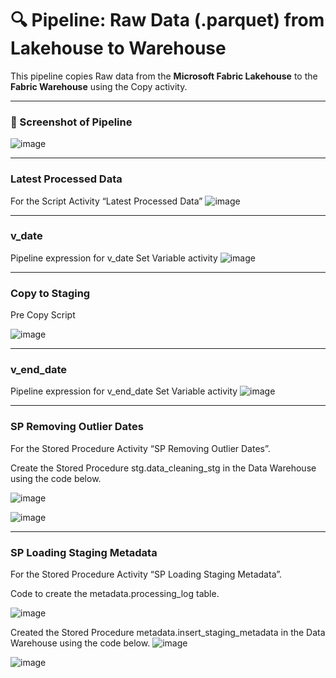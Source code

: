 # 🔍 Pipeline: Raw Data (.parquet) from Lakehouse to Warehouse
 
This pipeline copies Raw data from the **Microsoft Fabric Lakehouse** to the **Fabric Warehouse** using the Copy activity.
 
---
 
### 📸 Screenshot of Pipeline
 
 
![image](https://github.com/user-attachments/assets/8710bf0e-e4c5-4163-8f54-a418ab709a64)

---

### Latest Processed Data
For the Script Activity “Latest Processed Data”
![image](https://github.com/user-attachments/assets/7d1c529c-8770-4586-acb7-c1550ecc9cae)

---

### v_date
Pipeline expression for v_date Set Variable activity
![image](https://github.com/user-attachments/assets/ed660917-b5b4-42e9-8491-1c9e38225417)

---

### Copy to Staging

Pre Copy Script

![image](https://github.com/user-attachments/assets/b1f3f0ed-eae0-4299-b961-b8fc90f4def5)

---

### v_end_date
Pipeline expression for v_end_date Set Variable activity
![image](https://github.com/user-attachments/assets/3d0f3cd8-9734-4f9d-8885-72c1c80eb5b5)

---

### SP Removing Outlier Dates
For the Stored Procedure Activity “SP Removing Outlier Dates”.

Create the Stored Procedure stg.data_cleaning_stg in the Data Warehouse using the code below.

![image](https://github.com/user-attachments/assets/440b4da7-baa3-4135-b9f9-b401cddf1a2b)

![image](https://github.com/user-attachments/assets/7be46342-5e31-4057-a0e8-bcf4c719bbae)

---

### SP Loading Staging Metadata
For the Stored Procedure Activity “SP Loading Staging Metadata”.

Code to create the metadata.processing_log table.

![image](https://github.com/user-attachments/assets/666a380b-63b4-4fa6-9d3e-042e41b593fa)

Created the Stored Procedure metadata.insert_staging_metadata in the Data Warehouse using the code below.
![image](https://github.com/user-attachments/assets/c1d7a8a1-5ade-4854-8ef9-d4e6b2017bb6)

![image](https://github.com/user-attachments/assets/c75d7d09-8f89-4de8-b92e-6f3d482d1f0c)





